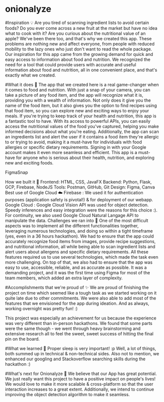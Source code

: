 # onionalyze

#Inspiration 💡
Are you tired of scanning ingredient lists to avoid certain foods? Do you ever come across a new fruit at the market but have no idea what to cook with it? Are you curious about the nutritional value of an apple? We've been there too, and that's why we created this app. These problems are nothing new and affect everyone, from people with reduced mobility to the lazy ones who just don't want to read the whole package. Our inspiration for this app came from the growing demand for quick and easy access to information about food and nutrition. We recognized the need for a tool that could provide users with accurate and useful information about food and nutrition, all in one convenient place, and that's exactly what we created.

#What it does 🤔
The app that we created here is a real game-changer when it comes to food and nutrition. With just a snap of your camera, you can take a picture of any food item, and the app will recognize what it is, providing you with a wealth of information. Not only does it give you the name of the food item, but it also gives you the option to find recipes using that food item, so you can explore new and exciting ways to enjoy your meals. If you're trying to keep track of your health and nutrition, this app is a fantastic tool to have. With its access to powerful APIs, you can easily access the nutritional values of the food you've captured, helping you make informed decisions about what you're eating. Additionally, the app can scan an ingredients list and alert the user if it contains a food item they're allergic to or trying to avoid, making it a must-have for individuals with food allergies or specific dietary requirements. Signing in with your Google account makes it even more seamless and efficient. This app is a must-have for anyone who is serious about their health, nutrition, and exploring new and exciting foods.

FigmaSnap

How we built it 🦾
Frontend: HTML, CSS, JavaFX
Backend: Python, Flask, GCP, Firebase, NodeJS
Tools: Postman, GitHub, Git
Design: Figma, Canva
Best use of Google Cloud ☁️
Firebase : We used it for authentication purposes (application safety is pivotal!) & for deployment of our webapp.
Google Cloud : Google Cloud Vision API was used for object detection. Speedy inferences and easy integration were the reasons for this choice :). For continuity, we also used Google Cloud Natural Langage API to manipulate the data.
Challenges we ran into 😤
One of the most difficult aspects was to implement all the different functionalities together, leveraging numerous technologies, and doing so within a tight timeframe (yes, even in a 36 hours hackathon). We had to ensure that the app could accurately recognize food items from images, provide recipe suggestions, and nutritional information, all while being able to scan ingredient lists and alert users about allergens and specific dietary requirements. All these features required us to use several technologies, which made the task even more challenging. On top of that, we also had to ensure that the app was easy to use, accessible, reliable, and as accurate as possible. It was a demanding project, and it was the first time using Figma for most of the team members, which added an extra layer of complexity.

#Accomplishments that we're proud of ✨
We are proud of finishing the project on time which seemed like a tough task as we started working on it quite late due to other commitments. We were also able to add most of the features that we envisioned for the app during ideation. And as always, working overnight was pretty fun! :)

This project was especially an achievement for us because the experience was very different than in-person hackathons. We found that some parts were the same though - we went through heavy brainstorming and extensive research all to feel the sweet, sweet success of hitting the final pin on the board.

#What we learned 🙌
Proper sleep is very important! :p Well, a lot of things, both summed up in technical & non-technical sides. Also not to mention, we enhanced our googling and Stackoverflow searching skills during the hackathon :)

#What's next for Onionalyze 🚀
We believe that our App has great potential. We just really want this project to have a positive impact on people's lives! We would love to make it more scalable & cross-platform so that the user interaction increases to a great extent. Additionally, we intend to continue improving the object detection algorithm to make it seamless.

